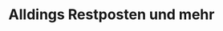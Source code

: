 ---
title: "Alldings Restposten und mehr"
url: /luedenscheid/alldings-restposten-und-mehr/
shop: Gebrauchtwaren
---
